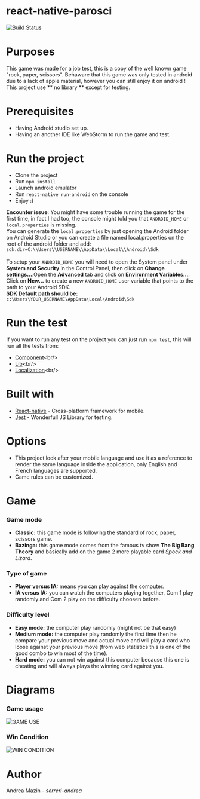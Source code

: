 # react-native-parosci
[![Build Status](https://travis-ci.org/serreri-andrea/react-native-parosci.svg?branch=master)](https://travis-ci.org/serreri-andrea/react-native-parosci)

# Purposes
This game was made for a job test, this is a copy of the well known game "rock, paper, scissors".
Behaware that this game was only tested in android due to a lack of apple material, however you can still enjoy it on android !<br/>
This project use ** no library ** except for testing.

# Prerequisites
- Having Android studio set up.
- Having an another IDE like WebStorm to run the game and test.

# Run the project
- Clone the project
- Run ```npm install```
- Launch android emulator
- Run ```react-native run-android``` on the console
- Enjoy :)

**Encounter issue**:
You might have some trouble running the game for the first time, in fact I had too, the console might told you that ```ANDROID_HOME``` or ```local.properties``` is missing.<br/>
You can generate the ```local.properties``` by just opening the Android folder on Android Studio or you can create a file named local.properties on the root of the android folder and add:
```sdk.dir=C:\\Users\\USERNAME\\AppData\\Local\\Android\\Sdk  ```<br/><br/>
To setup your ```ANDROID_HOME``` you will need to open the System panel under **System and Security** in the Control Panel, then click on **Change settings...**.Open the **Advanced** tab and click on **Environment Variables..**.. Click on **New...** to create a new ```ANDROID_HOME``` user variable that points to the path to your Android SDK.<br/>
**SDK Default path should be:**
```c:\Users\YOUR_USERNAME\AppData\Local\Android\Sdk```

# Run the test
If you want to run any test on the project you can just run ```npm test```, this will run all the tests from:<br/>
* [Component](https://github.com/serreri-andrea/react-native-parosci/tree/master/src/components/__tests__)<br/>
* [Lib](https://github.com/serreri-andrea/react-native-parosci/tree/master/src/lib/__tests__)<br/>
* [Localization](https://github.com/serreri-andrea/react-native-parosci/tree/master/src/localization/__tests__)<br/>

# Built with
- [React-native](https://facebook.github.io/react-native/) - Cross-platform framework for mobile.
- [Jest](https://facebook.github.io/jest/) - Wonderfull JS Library for testing.

# Options
- This project look after your mobile language and use it as a reference to render the same language inside the application, only English and French languages are supported.
- Game rules can be customized.

# Game
### Game mode
- **Classic:** this game mode is following the standard of rock, paper, scissors game.
- **Bazinga:** this game mode comes from the famous tv show **The Big Bang Theory** and basically add on the game 2 more playable card *Spock and Lizard*.

### Type of game
- **Player versus IA:** means you can play against the computer.
- **IA versus IA:** you can watch the computers playing together, Com 1 play randomly and Com 2 play on the difficulty choosen before.

### Difficulty level
- **Easy mode:** the computer play randomly (might not be that easy)
- **Medium mode:** the computer play randomly the first time then he compare your previous move and actual move and will play a card who loose against your previous move (from web statistics this is one of the good combo to win most of the time).
- **Hard mode:** you can not win against this computer because this one is cheating and will always plays the winning card against you.

# Diagrams

### Game usage
![GAME USE](https://github.com/serreri-andrea/react-native-parosci/blob/master/src/images/diagrams/Game%20process.png)

### Win Condition
![WIN CONDITION](https://github.com/serreri-andrea/react-native-parosci/blob/master/src/images/diagrams/win%20process.png)

# Author

Andrea Mazin - *serreri-andrea*
